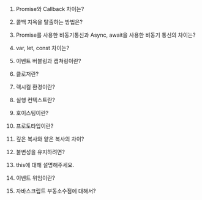 1. Promise와 Callback 차이는?

2. 콜백 지옥을 탈출하는 방법은?

3. Promise를 사용한 비동기통신과 Async, await을 사용한 비동기 통신의 차이는?

4. var, let, const 차이는?

5. 이벤트 버블링과 캡쳐링이란?

6. 클로저란?

7. 렉시컬 환경이란?

8. 실행 컨텍스트란?

9. 호이스팅이란?

10. 프로토타입이란?

11. 깊은 복사와 얕은 복사의 차이?

12. 불변성을 유지하려면?

13. this에 대해 설명해주세요.

14. 이벤트 위임이란?

15. 자바스크립트 부동소수점에 대해서?
